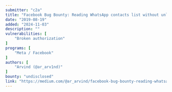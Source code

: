 ```yaml
---
submitter: "c2a"
title: "Facebook Bug Bounty: Reading WhatsApp contacts list without unlocking the device"
date: "2019-08-19"
added: "2024-11-03"
description: ""
vulnerabilities: [
    "Broken authorization"
]
programs: [
    "Meta / Facebook"
]
authors: [
    "Arvind (@ar_arv1nd)"
]
bounty: "undisclosed"
link: "https://medium.com/@ar_arvind/facebook-bug-bounty-reading-whatsapp-contacts-list-without-unlocking-the-device-a40e9c660a42"
---
```




